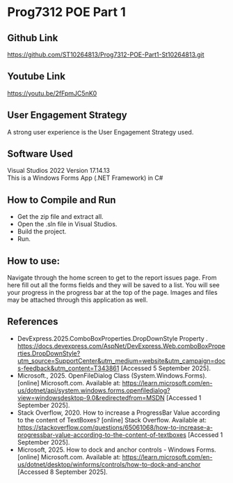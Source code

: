 # Prog7312 POE Part 1
## Github Link
https://github.com/ST10264813/Prog7312-POE-Part1-St10264813.git
## Youtube Link
https://youtu.be/2fFpmJC5nK0
## User Engagement Strategy
 A strong user experience is the User Engagement Strategy used.
## Software Used
Visual Studios 2022 Version 17.14.13
<br>
This is a Windows Forms App (.NET Framework) in C#
## How to Compile and Run
- Get the zip file and extract all.
- Open the .sln file in Visual Studios.
- Build the project.
- Run.
## How to use:
Navigate through the home screen to get to the report issues page. From here fill out all the forms fields and they will be saved to a list. You will see your progress in the progress bar at the top of the page. Images and files may be attached through this application as well.
## References
- DevExpress.2025.ComboBoxProperties.DropDownStyle Property . <https://docs.devexpress.com/AspNet/DevExpress.Web.comboBoxProperties.DropDownStyle?utm_source=SupportCenter&utm_medium=website&utm_campaign=docs-feedback&utm_content=T343861> [Accessed 5 September 2025].
- Microsoft., 2025. OpenFileDialog Class (System.Windows.Forms). [online] Microsoft.com. Available at: <https://learn.microsoft.com/en-us/dotnet/api/system.windows.forms.openfiledialog?view=windowsdesktop-9.0&redirectedfrom=MSDN> [Accessed 1 September 2025].
- Stack Overflow, 2020. How to increase a ProgressBar Value according to the content of TextBoxes? [online] Stack Overflow. Available at: <https://stackoverflow.com/questions/65061068/how-to-increase-a-progressbar-value-according-to-the-content-of-textboxes> [Accessed 1 September 2025].  
- Microsoft, 2025. How to dock and anchor controls - Windows Forms. [online] Microsoft.com. Available at: <https://learn.microsoft.com/en-us/dotnet/desktop/winforms/controls/how-to-dock-and-anchor> [Accessed 8 September 2025].
